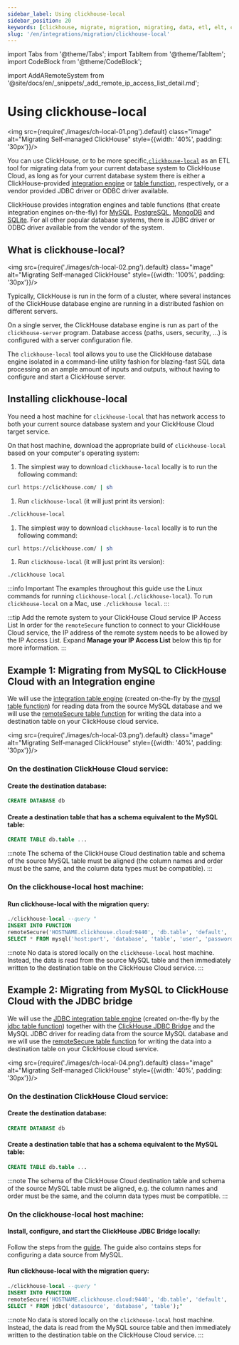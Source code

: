 ```yaml
---
sidebar_label: Using clickhouse-local
sidebar_position: 20
keywords: [clickhouse, migrate, migration, migrating, data, etl, elt, clickhouse-local, clickhouse-client]
slug: '/en/integrations/migration/clickhouse-local'
---
```



import Tabs from '@theme/Tabs';
import TabItem from '@theme/TabItem';
import CodeBlock from '@theme/CodeBlock';

import AddARemoteSystem from '@site/docs/en/_snippets/_add_remote_ip_access_list_detail.md';


# Using clickhouse-local

<img src={require('./images/ch-local-01.png').default} class="image" alt="Migrating Self-managed ClickHouse" style={{width: '40%', padding: '30px'}}/>


You can use ClickHouse, or to be more specific,[`clickhouse-local`](/docs/en/operations/utilities/clickhouse-local.md)
as an ETL tool for migrating data from your current database system to ClickHouse Cloud, as long as for your current database system there is either a
ClickHouse-provided [integration engine](/docs/en/engines/table-engines/#integration-engines)  or [table function](/docs/en/sql-reference/table-functions/), respectively,
or a vendor provided JDBC driver or ODBC driver available.

ClickHouse provides integration engines and table functions (that create integration engines on-the-fly) for [MySQL](/docs/en/engines/table-engines/integrations/mysql/), [PostgreSQL](/docs/en/engines/table-engines/integrations/postgresql), [MongoDB](/docs/en/engines/table-engines/integrations/mongodb) and [SQLite](/docs/en/engines/table-engines/integrations/sqlite).
For all other popular database systems, there is JDBC driver or ODBC driver available from the vendor of the system.

## What is clickhouse-local?

<img src={require('./images/ch-local-02.png').default} class="image" alt="Migrating Self-managed ClickHouse" style={{width: '100%', padding: '30px'}}/>

Typically, ClickHouse is run in the form of a cluster, where several instances of the ClickHouse database engine are running in a distributed fashion on different servers.

On a single server, the ClickHouse database engine is run as part of the `clickhouse-server` program. Database access (paths, users, security, ...) is configured with a server configuration file.

The `clickhouse-local` tool allows you to use the ClickHouse database engine isolated in a command-line utility fashion for blazing-fast SQL data processing on an ample amount of inputs and outputs, without having to configure and start a ClickHouse server.

## Installing clickhouse-local

You need a host machine for `clickhouse-local` that has network access to both your current source database system and your ClickHouse Cloud target service.

On that host machine, download the appropriate build of `clickhouse-local` based on your computer's operating system:

<Tabs groupId="os">
<TabItem value="linux" label="Linux" >

1. The simplest way to download `clickhouse-local` locally is to run the following command:
  ```bash
  curl https://clickhouse.com/ | sh
  ```

1. Run `clickhouse-local` (it will just print its version):
  ```bash
  ./clickhouse-local
  ```

</TabItem>
<TabItem value="mac" label="macOS">

1. The simplest way to download `clickhouse-local` locally is to run the following command:
  ```bash
  curl https://clickhouse.com/ | sh
  ```

1. Run `clickhouse-local` (it will just print its version):
  ```bash
  ./clickhouse local
  ```

</TabItem>
</Tabs>

:::info Important
The examples throughout this guide use the Linux commands for running `clickhouse-local` (`./clickhouse-local`).
To run `clickhouse-local` on a Mac, use `./clickhouse local`.
:::


:::tip Add the remote system to your ClickHouse Cloud service IP Access List
In order for the `remoteSecure` function to connect to your ClickHouse Cloud service, the IP address of the remote system needs to be allowed by the IP Access List.  Expand **Manage your IP Access List** below this tip for more information.
:::

  <AddARemoteSystem />

## Example 1: Migrating from MySQL to ClickHouse Cloud with an Integration engine

We will use the [integration table engine](/docs/en/engines/table-engines/integrations/mysql/) (created on-the-fly by the [mysql table function](/docs/en/sql-reference/table-functions/mysql/)) for reading data from the source MySQL database and we will use the [remoteSecure table function](/docs/en/sql-reference/table-functions/remote/)
for writing the data into a destination table on your ClickHouse cloud service.

<img src={require('./images/ch-local-03.png').default} class="image" alt="Migrating Self-managed ClickHouse" style={{width: '40%', padding: '30px'}}/>




### On the destination ClickHouse Cloud service:

#### Create the destination database:

  ```sql
  CREATE DATABASE db
  ```

#### Create a destination table that has a schema equivalent to the MySQL table:

  ```sql
  CREATE TABLE db.table ...
  ```

:::note
The schema of the ClickHouse Cloud destination table and schema of the source MySQL table must be aligned (the column names and order must be the same, and the column data types must be compatible).
:::

### On the clickhouse-local host machine:

#### Run clickhouse-local with the migration query:

  ```sql
  ./clickhouse-local --query "
INSERT INTO FUNCTION
remoteSecure('HOSTNAME.clickhouse.cloud:9440', 'db.table', 'default', 'PASS')
SELECT * FROM mysql('host:port', 'database', 'table', 'user', 'password');"
  ```

:::note
No data is stored locally on the `clickhouse-local` host machine. Instead, the data is read from the source MySQL table
  and then immediately written to the destination table on the ClickHouse Cloud service.
:::


## Example 2: Migrating from MySQL to ClickHouse Cloud with the JDBC bridge

We will use the [JDBC integration table engine](/docs/en/engines/table-engines/integrations/jdbc.md) (created on-the-fly by the [jdbc table function](/docs/en/sql-reference/table-functions/jdbc.md)) together with the [ClickHouse JDBC Bridge](https://github.com/ClickHouse/clickhouse-jdbc-bridge) and the MySQL JDBC driver for reading data from the source MySQL database and we will use the [remoteSecure table function](/docs/en/sql-reference/table-functions/remote.md)
for writing the data into a destination table on your ClickHouse cloud service.

<img src={require('./images/ch-local-04.png').default} class="image" alt="Migrating Self-managed ClickHouse" style={{width: '40%', padding: '30px'}}/>

### On the destination ClickHouse Cloud service:

#### Create the destination database:
  ```sql
  CREATE DATABASE db
  ```

#### Create a destination table that has a schema equivalent to the MySQL table:

  ```sql
  CREATE TABLE db.table ...
  ```

:::note
The schema of the ClickHouse Cloud destination table and schema of the source MySQL table must be aligned,
e.g. the column names and order must be the same, and the column data types must be compatible.
:::

### On the clickhouse-local host machine:

#### Install, configure, and start the ClickHouse JDBC Bridge locally:

Follow the steps from the [guide](/docs/en/integrations/data-ingestion/dbms/jdbc-with-clickhouse.md#install-the-clickhouse-jdbc-bridge-locally).
The guide also contains steps for configuring a data source from MySQL.

#### Run clickhouse-local with the migration query:

  ```sql
  ./clickhouse-local --query "
INSERT INTO FUNCTION
remoteSecure('HOSTNAME.clickhouse.cloud:9440', 'db.table', 'default', 'PASS')
SELECT * FROM jdbc('datasource', 'database', 'table');"
  ```

:::note
No data is stored locally on the `clickhouse-local` host machine. Instead, the data is read from the MySQL source table
  and then immediately written to the destination table on the ClickHouse Cloud service.
:::

